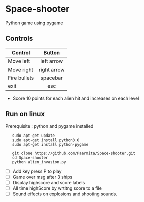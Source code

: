 # Space-shooter
Python game using pygame

## Controls

| Control       | Button        |
| ------------- |:-------------:|
| Move left     | left arrow    | 
| Move right    | right arrow   |  
| Fire bullets  | spacebar      |
| exit          | esc           |

* Score 10 points for each alien hit and increases on each level

## Run on linux
Prerequisite : python and pygame installed

```
   sudo apt-get update
   sudo apt-get install python3.6
   sudo apt-get install python-pygame
```
```
   git clone https://github.com/Paarmita/Space-shooter.git
   cd Space-shooter
   python alien_invasion.py
```

- [ ] Add key press P to play
- [ ] Game over msg after 3 ships
- [ ] Display highscore and score labels
- [ ] All time highScore by wrtitng score to a file
- [ ] Sound effects on explosions and shooting sounds.